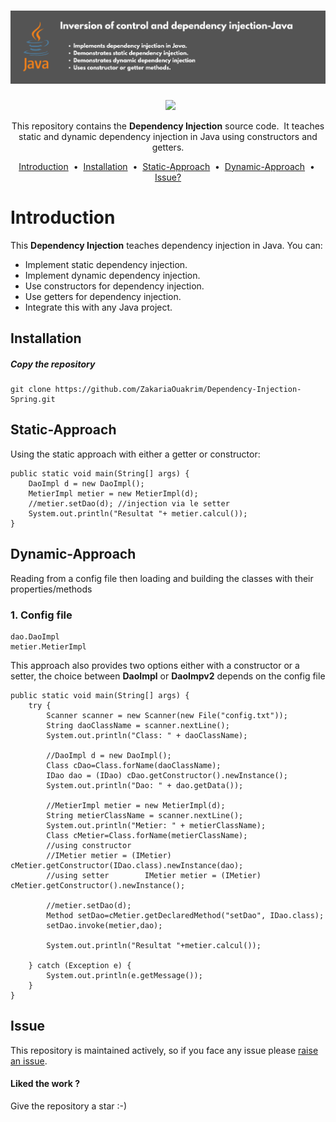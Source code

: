 <h1 align="center">
  <a href="https://github.com/ZakariaOuakrim/Dependency-Injection-Spring">
    <img src="https://raw.githubusercontent.com/ZakariaOuakrim/Dependency-Injection-Spring/master/src/main/resources/icons/project-icon.png" alt="Dependency-Injection-Spring-java">
  </a>
</h1>
<p align="center">
&nbsp <a target="_blank" href="https://www.linkedin.com/in/zakariaouakz/"><img height="20" src="https://img.shields.io/badge/LinkedIn-0077B5?style=for-the-badge&logo=linkedin&logoColor=white" /></a>
</p>
<p align="center">
  This repository contains the <strong>Dependency Injection</strong> source code.
   It teaches static and dynamic dependency injection in Java using constructors and getters.
</p>

<p align="center">
<a href="#introduction">Introduction</a> &nbsp;&bull;&nbsp;
<a href="#installation">Installation</a> &nbsp;&bull;&nbsp;
<a href="#Static-Approach">Static-Approach</a> &nbsp;&bull;&nbsp;
<a href="#Dynamic-Approach">Dynamic-Approach</a> &nbsp;&bull;&nbsp;
<a href="#issue">Issue?</a>
</p>

# Introduction
This <b>Dependency Injection</b> teaches dependency injection in Java. You can:

- Implement static dependency injection.
- Implement dynamic dependency injection.
- Use constructors for dependency injection.
- Use getters for dependency injection.
- Integrate this with any Java project.

## Installation
##### Copy the repository
```
git clone https://github.com/ZakariaOuakrim/Dependency-Injection-Spring.git
```

## Static-Approach
Using the static approach with either a getter or constructor:<br/>
```
public static void main(String[] args) {  
    DaoImpl d = new DaoImpl();  
    MetierImpl metier = new MetierImpl(d);  
    //metier.setDao(d); //injection via le setter  
    System.out.println("Resultat "+ metier.calcul());  
}
```


## Dynamic-Approach

Reading from a config file then loading and building the classes with their properties/methods
### 1. Config file
```
dao.DaoImpl  
metier.MetierImpl
```
This approach also provides two options either with a constructor or a setter, the choice between <b>DaoImpl</b> or <b>DaoImpv2</b> depends on the config file
```
public static void main(String[] args) {  
    try {  
        Scanner scanner = new Scanner(new File("config.txt"));  
        String daoClassName = scanner.nextLine();  
        System.out.println("Class: " + daoClassName);  
  
        //DaoImpl d = new DaoImpl();  
        Class cDao=Class.forName(daoClassName);  
        IDao dao = (IDao) cDao.getConstructor().newInstance();  
        System.out.println("Dao: " + dao.getData());  
  
        //MetierImpl metier = new MetierImpl(d);  
        String metierClassName = scanner.nextLine();  
        System.out.println("Metier: " + metierClassName);  
        Class cMetier=Class.forName(metierClassName);  
        //using constructor  
        //IMetier metier = (IMetier) cMetier.getConstructor(IDao.class).newInstance(dao);  
        //using setter        IMetier metier = (IMetier) cMetier.getConstructor().newInstance();  
  
        //metier.setDao(d);  
        Method setDao=cMetier.getDeclaredMethod("setDao", IDao.class);  
        setDao.invoke(metier,dao);  
  
        System.out.println("Resultat "+metier.calcul());  
  
    } catch (Exception e) {  
        System.out.println(e.getMessage());  
    }  
}
```

## Issue
This repository is maintained actively, so if you face any issue please <a href="https://github.com/ZakariaOuakrim/Dependency-Injection-Spring/issues/new">raise an issue</a>.

<h4>Liked the work ?</h4>
Give the repository a star :-)
